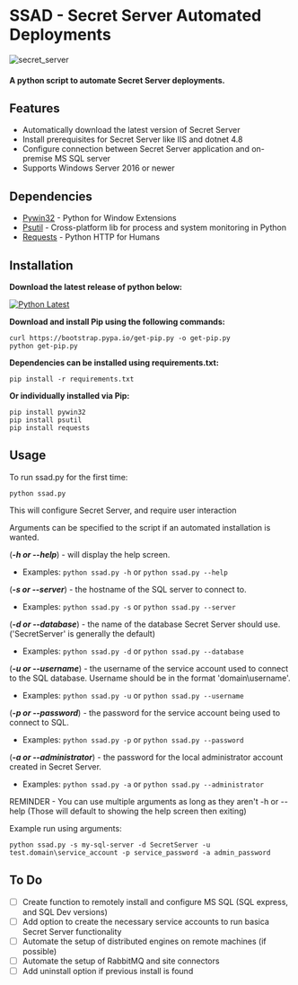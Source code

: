 # SSAD - Secret Server Automated Deployments

![secret_server](https://user-images.githubusercontent.com/33561466/216741532-18d4c459-211e-484d-a69f-838d3ae1fee1.png)

#### A python script to automate Secret Server deployments.

## Features
- Automatically download the latest version of Secret Server
- Install prerequisites for Secret Server like IIS and dotnet 4.8
- Configure connection between Secret Server application and on-premise MS SQL server
- Supports Windows Server 2016 or newer

## Dependencies
- [Pywin32](https://pypi.org/project/pywin32/) - Python for Window Extensions
- [Psutil](https://pypi.org/project/psutil/) - Cross-platform lib for process and system monitoring in Python
- [Requests](https://pypi.org/project/requests/) - Python HTTP for Humans

## Installation
**Download the latest release of python below:**

[![Python Latest](https://img.shields.io/badge/python-latest-blue.svg)](https://www.python.org/downloads/windows/)

**Download and install Pip using the following commands:**
```
curl https://bootstrap.pypa.io/get-pip.py -o get-pip.py
python get-pip.py
```
**Dependencies can be installed using requirements.txt:**
```
pip install -r requirements.txt
```
**Or individually installed via Pip:**
```
pip install pywin32
pip install psutil
pip install requests
```

## Usage
To run ssad.py for the first time:
```
python ssad.py
```
This will configure Secret Server, and require user interaction

Arguments can be specified to the script if an automated installation is wanted.

(***-h or --help***) - will display the help screen.

- Examples: ```python ssad.py -h``` or ```python ssad.py --help```

(***-s or --server***)  - the hostname of the SQL server to connect to.

- Examples: ```python ssad.py -s``` or ```python ssad.py --server```

(***-d or --database***) - the name of the database Secret Server should use. ('SecretServer' is generally the default)

- Examples: ```python ssad.py -d``` or ```python ssad.py --database```

(***-u or --username***) - the username of the service account used to connect to the SQL database. Username should be in the format 'domain\username'.

- Examples: ```python ssad.py -u``` or ```python ssad.py --username```

(***-p or --password***) - the password for the service account being used to connect to SQL.

- Examples: ```python ssad.py -p``` or ```python ssad.py --password```

(***-a or --administrator***) - the password for the local administrator account created in Secret Server.

- Examples: ```python ssad.py -a``` or ```python ssad.py --administrator```

REMINDER - You can use multiple arguments as long as they aren't -h or --help (Those will default to showing the help screen then exiting)

Example run using arguments:
```
python ssad.py -s my-sql-server -d SecretServer -u test.domain\service_account -p service_password -a admin_password
```

## To Do
- [ ] Create function to remotely install and configure MS SQL (SQL express, and SQL Dev versions)
- [ ] Add option to create the necessary service accounts to run basica Secret Server functionality
- [ ] Automate the setup of distributed engines on remote machines (if possible)
- [ ] Automate the setup of RabbitMQ and site connectors
- [ ] Add uninstall option if previous install is found
